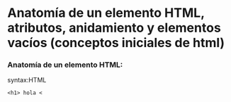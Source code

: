 # Anatomía de un elemento HTML, atributos, anidamiento y elementos vacíos (conceptos iniciales de html)


### Anatomía de un elemento HTML:

syntax:HTML
```
<h1> hola <
```